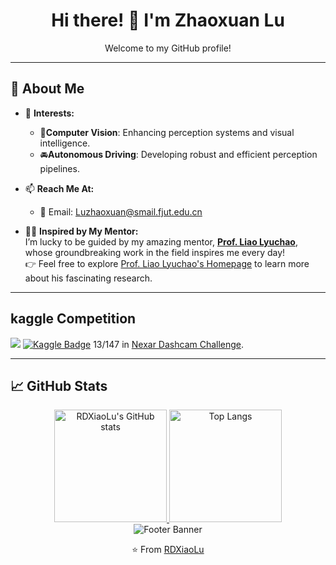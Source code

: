<div align="center">  

# Hi there! 👋 I'm Zhaoxuan Lu
Welcome to my GitHub profile!  
</div>  

---  

## 🚀 About Me  

- 🌱 **Interests:**  
  - 🎥**Computer Vision**: Enhancing perception systems and visual intelligence.  
  - 🚘**Autonomous Driving**: Developing robust and efficient perception pipelines.  

- 📫 **Reach Me At:**  
  - 📧 Email: [Luzhaoxuan@smail.fjut.edu.cn](mailto:Luzhaoxuan@smail.fjut.edu.cn)
  
- 🧑‍🎓 **Inspired by My Mentor:**  
  I’m lucky to be guided by my amazing mentor, **[Prof. Liao Lyuchao](https://faculty.fjut.edu.cn/liaolyuchao/en/index.htm)**, whose groundbreaking work in the field inspires me every day!  
  👉 Feel free to explore [Prof. Liao Lyuchao's Homepage](https://faculty.fjut.edu.cn/liaolyuchao/en/index.htm) to learn more about his fascinating research.  

---  

## kaggle Competition

[![](https://www.kaggle.com/static/images/site/logo.png)](https://www.kaggle.com/) [![Kaggle Badge](https://img.shields.io/badge/🏆13th%20place-brightgreen)](https://www.kaggle.com/c/nexar-dashcam-crash-prediction)   13/147 in [Nexar Dashcam Challenge](https://www.kaggle.com/c/nexar-dashcam-crash-prediction).

---

## 📈 GitHub Stats  

<div align="center">  

<a href="https://github.com/anuraghazra/github-readme-stats">  
  <img src="https://github-readme-stats.vercel.app/api?username=RDXiaoLu&show_icons=true&theme=default&bg_color=ffffff" alt="RDXiaoLu's GitHub stats" height="180px" />  
</a>  
<a href="https://github.com/anuraghazra/github-readme-stats">  
  <img src="https://github-readme-stats.vercel.app/api/top-langs/?username=RDXiaoLu&layout=compact&theme=default&bg_color=ffffff" alt="Top Langs" height="180px" />  
</a>  

</div>


<div align="center">  
  
<img src="https://capsule-render.vercel.app/api?type=waving&color=gradient&height=100&section=footer&animation=fadeIn" alt="Footer Banner"/>  

⭐️ From [RDXiaoLu](https://github.com/RDXiaoLu)  

</div>  

<!--
**RDXiaoLu/RDXiaoLu** is a ✨ _special_ ✨ repository because its `README.md` (this file) appears on your GitHub profile.

Here are some ideas to get you started:

- 🔭 I’m currently working on ...
- 🌱 I’m currently learning ...
- 👯 I’m looking to collaborate on ...
- 🤔 I’m looking for help with ...
- 💬 Ask me about ...
- 📫 How to reach me: ...
- 😄 Pronouns: ...
- ⚡ Fun fact: ...
-->
